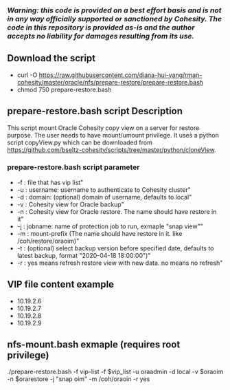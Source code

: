 ### ***Warning: this code is provided on a best effort basis and is not in any way officially supported or sanctioned by Cohesity. The code in this repository is provided as-is and the author accepts no liability for damages resulting from its use.***

## Download the script

- curl -O https://raw.githubusercontent.com/diana-hui-yang/rman-cohesity/master/oracle/nfs/prepare-restore/prepare-restore.bash
- chmod 750 prepare-restore.bash

## prepare-restore.bash script Description
This script mount Oracle Cohesity copy view on a server for restore purpose. The user needs to have mount/umount privilege. It uses a python script copyView.py which can be downloaded from https://github.com/bseltz-cohesity/scripts/tree/master/python/cloneView. 

### prepare-restore.bash script parameter

- -f : file that has vip list"
- -u : username: username to authenticate to Cohesity cluster"
- -d : domain: (optional) domain of username, defaults to local"
- -v : Cohesity view for Oracle backup"
- -n : Cohesity view for Oracle restore. The name should have restore in it"
- -j : jobname: name of protection job to run, exmaple "snap view""
- -m : mount-prefix (The name should have restore in it. like /coh/restore/oraoim)"
- -t : (optional) select backup version before specified date, defaults to latest backup, format \"2020-04-18 18:00:00\")"
- -r : yes means refresh restore view with new data. no means no refresh"

## VIP file content example
- 10.19.2.6
- 10.19.2.7
- 10.19.2.8
- 10.19.2.9

## nfs-mount.bash exmaple (requires root privilege)
./prepare-restore.bash -f vip-list -f $vip_list -u oraadmin -d local -v $oraoim -n $orarestore -j "snap oim" -m /coh/oraoin -r yes


